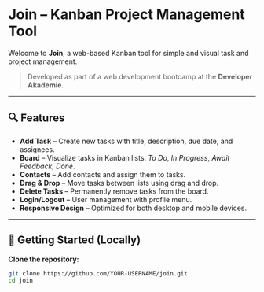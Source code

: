# Join – Kanban Project Management Tool

Welcome to **Join**, a web-based Kanban tool for simple and visual task and project management.

> Developed as part of a web development bootcamp at the **Developer Akademie**.

---

## 🔍 Features

- **Add Task** – Create new tasks with title, description, due date, and assignees.
- **Board** – Visualize tasks in Kanban lists: *To Do*, *In Progress*, *Await Feedback*, *Done*.
- **Contacts** – Add contacts and assign them to tasks.
- **Drag & Drop** – Move tasks between lists using drag and drop.
- **Delete Tasks** – Permanently remove tasks from the board.
- **Login/Logout** – User management with profile menu.
- **Responsive Design** – Optimized for both desktop and mobile devices.

---

## 🚀 Getting Started (Locally)

**Clone the repository:**

```bash
git clone https://github.com/YOUR-USERNAME/join.git
cd join